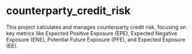 # counterparty_credit_risk
This project calculates and manages counterparty credit risk, focusing on key metrics like Expected Positive Exposure (EPE), Expected Negative Exposure (ENE), Potential Future Exposure (PFE), and Expected Exposure (EE).
